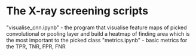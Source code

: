 # The X-ray screening scripts 
"visualise_cnn.ipynb" - the program that visualise feature maps of picked convolutional or pooling layer and build a heatmap of finding area which is the most important to the picked class
"metrics.ipynb" - basic metrics for the TPR, TNR, FPR, FNR
